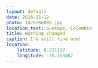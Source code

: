 ```yaml
---
layout: default
date: 2016-11-12
photo: 1479766089.jpg
location_text: Guatape, Colombia
title: Nothing changed
caption: I'm still fine mom!
location:
    latitude: 6.231137
    longitude: -75.153467
---
```


